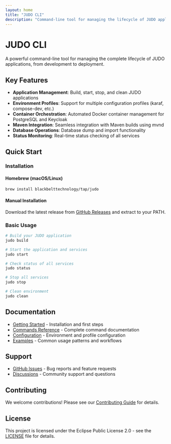 ```yaml
---
layout: home
title: "JUDO CLI"
description: "Command-line tool for managing the lifecycle of JUDO applications"
---
```


# JUDO CLI

A powerful command-line tool for managing the complete lifecycle of JUDO applications, from development to deployment.

## Key Features

- **Application Management**: Build, start, stop, and clean JUDO applications
- **Environment Profiles**: Support for multiple configuration profiles (karaf, compose-dev, etc.)
- **Container Orchestration**: Automated Docker container management for PostgreSQL and Keycloak
- **Maven Integration**: Seamless integration with Maven builds using mvnd
- **Database Operations**: Database dump and import functionality
- **Status Monitoring**: Real-time status checking of all services

## Quick Start

### Installation

#### Homebrew (macOS/Linux)
```bash
brew install blackbelttechnology/tap/judo
```

#### Manual Installation
Download the latest release from [GitHub Releases](https://github.com/BlackBeltTechnology/judo-cli/releases/latest) and extract to your PATH.

### Basic Usage

```bash
# Build your JUDO application
judo build

# Start the application and services
judo start

# Check status of all services
judo status

# Stop all services
judo stop

# Clean environment
judo clean
```

## Documentation

- [Getting Started](docs/getting-started/) - Installation and first steps
- [Commands Reference](docs/commands/) - Complete command documentation
- [Configuration](docs/configuration/) - Environment and profile configuration
- [Examples](docs/examples/) - Common usage patterns and workflows

## Support

- [GitHub Issues](https://github.com/BlackBeltTechnology/judo-cli/issues) - Bug reports and feature requests
- [Discussions](https://github.com/BlackBeltTechnology/judo-cli/discussions) - Community support and questions

## Contributing

We welcome contributions! Please see our [Contributing Guide](https://github.com/BlackBeltTechnology/judo-cli/blob/develop/CONTRIBUTING.md) for details.

## License

This project is licensed under the Eclipse Public License 2.0 - see the [LICENSE](https://github.com/BlackBeltTechnology/judo-cli/blob/develop/LICENSE) file for details.